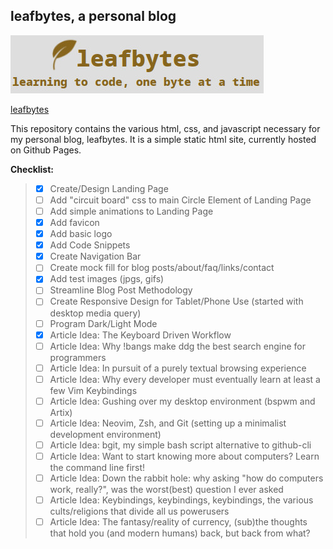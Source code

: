 ## leafbytes, a personal blog

![blog logo/header](assets/blog_header.jpg)

[leafbytes](https://leafbytes.com)

This repository contains the various html, css, and javascript necessary for my personal blog, leafbytes. It is a simple static html site, currently hosted on Github Pages.

__Checklist:__

> - [x] Create/Design Landing Page
> - [ ] Add "circuit board" css to main Circle Element of Landing Page
> - [ ] Add simple animations to Landing Page
> - [x] Add favicon
> - [x] Add basic logo
> - [x] Add Code Snippets
> - [x] Create Navigation Bar
> - [ ] Create mock fill for blog posts/about/faq/links/contact
> - [x] Add test images (jpgs, gifs)
> - [ ] Streamline Blog Post Methodology
> - [ ] Create Responsive Design for Tablet/Phone Use (started with desktop media query)
> - [ ] Program Dark/Light Mode
> - [x] Article Idea: The Keyboard Driven Workflow
> - [ ] Article Idea: Why !bangs make ddg the best search engine for programmers
> - [ ] Article Idea: In pursuit of a purely textual browsing experience
> - [ ] Article Idea: Why every developer must eventually learn at least a few Vim Keybindings
> - [ ] Article Idea: Gushing over my desktop environment (bspwm and Artix)
> - [ ] Article Idea: Neovim, Zsh, and Git (setting up a minimalist development environment)
> - [ ] Article Idea: bgit, my simple bash script alternative to github-cli
> - [ ] Article Idea: Want to start knowing more about computers? Learn the command line first!
> - [ ] Article Idea: Down the rabbit hole: why asking "how do computers work, really?", was the worst(best) question I ever asked
> - [ ] Article Idea: Keybindings, keybindings, keybindings, the various cults/religions that divide all us powerusers
> - [ ] Article Idea: The fantasy/reality of currency, (sub)the thoughts that hold you (and modern humans) back, but back from what?
